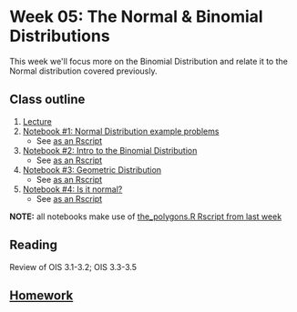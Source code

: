 # Week 05: The Normal & Binomial Distributions

This week we'll focus more on the Binomial Distribution and relate it to the Normal distribution covered previously.

## Class outline
 
 1. [Lecture](lecture6_s2020_toupload.pdf)
 1. [Notebook #1: Normal Distribution example problems](prep_part1_moreNormalProblems.ipynb)
	* See [as an Rscript](Rscripts/prep_part1_moreNormalProblems_week06.R)
 1. [Notebook #2: Intro to the Binomial Distribution](prep_part2_introToBinomialDist.ipynb)
	* See [as an Rscript](Rscripts/prep_part2_introToBinomialDist_week06.R)
 1. [Notebook #3: Geometric Distribution](prep_part3_geometricDistribution.ipynb)
	* See [as an Rscript](Rscripts/prep_part3_geometricDistribution_week06.R)
 1. [Notebook #4: Is it normal?](prep_notes_part4_week05_s2020_isItNormal.ipynb)
	* See [as an Rscript](Rscripts/prep_notes_part4_week05_s2020_isItNormal.R)

**NOTE:** all notebooks make use of [the_polygons.R Rscript from last week](../week04/plot_polygons.R)


## Reading

Review of OIS 3.1-3.2; OIS 3.3-3.5

## [Homework](homework.md)

